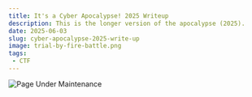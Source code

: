 ```yaml
---
title: It's a Cyber Apocalypse! 2025 Writeup
description: This is the longer version of the apocalypse (2025).
date: 2025-06-03
slug: cyber-apocalypse-2025-write-up
image: trial-by-fire-battle.png
tags:
 - CTF
---
```


![Page Under Maintenance](/under_maintenance.png)